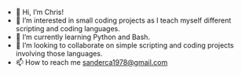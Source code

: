 - 👋 Hi, I’m Chris!
- 👀 I’m interested in small coding projects as I teach myself different scripting and coding languages.
- 🌱 I’m currently learning Python and Bash.
- 💞️ I’m looking to collaborate on simple scripting and coding projects involving those languages.
- 📫 How to reach me sanderca1978@gmail.com

<!---
Segment78/Segment78 is a ✨ special ✨ repository because its `README.md` (this file) appears on your GitHub profile.
You can click the Preview link to take a look at your changes.
--->
